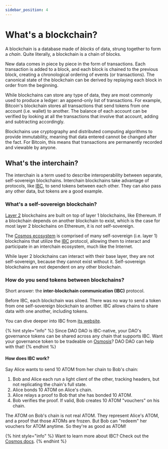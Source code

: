 ```yaml
---
sidebar_position: 4
---
```


# What's a blockchain?

A blockchain is a database made of _blocks_ of data, strung together to form a _chain_. Quite literally, a blockchain is a chain of blocks.

New data comes in piece by piece in the form of transactions. Each transaction is added to a block, and each block is chained to the previous block, creating a chronological ordering of events (or transactions). The canonical state of the blockchain can be derived by replaying each block in order from the beginning.

While blockchains can store any type of data, they are most commonly used to produce a ledger: an append-only list of transactions. For example, Bitcoin's blockchain stores all transactions that send tokens from one account (i.e. wallet) to another. The balance of each account can be verified by looking at all the transactions that involve that account, adding and subtracting accordingly.

Blockchains use cryptography and distributed computing algorithms to provide immutability, meaning that data entered cannot be changed after the fact. For Bitcoin, this means that transactions are permanently recorded and viewable by anyone.

## What's the interchain?

The interchain is a term used to describe interoperability between separate, self-sovereign blockchains. Interchain blockchains take advantage of protocols, like [IBC](https://www.coinbase.com/cloud/discover/dev-foundations/ibc-protocol), to send tokens between each other. They can also pass any other data, but tokens are a good example.

### What's a self-sovereign blockchain?

[Layer 2](https://ethereum.org/en/layer-2/) blockchains are built on top of layer 1 blockchains, like Ethereum. If a blockchain depends on another blockchain to exist, which is the case for most layer 2 blockchains on Ethereum, it is _not_ self-sovereign.

The [Cosmos ecosystem](https://cosmos.network) is comprised of many self-sovereign (i.e. layer 1) blockchains that utilize the [IBC](https://www.coinbase.com/cloud/discover/dev-foundations/ibc-protocol) protocol, allowing them to interact and participate in an interchain ecosystem, much like the Internet.

While layer 2 blockchains can interact with their base layer, they are not self-sovereign, because they cannot exist without it. Self-sovereign blockchains are not dependent on any other blockchain.

### How do you send tokens between blockchains?

Short answer: the **inter-blockchain communication (IBC)** protocol.

Before IBC, each blockchain was siloed. There was no way to send a token from one self-sovereign blockchain to another. IBC allows chains to share data with one another, including tokens.

You can dive deeper into IBC from [its website](https://www.ibcprotocol.dev/).

{% hint style="info" %}
Since DAO DAO is IBC-native, your DAO's governance tokens can be shared across any chain that supports IBC. Want your governance token to be tradeable on [Osmosis](https://osmosis.zone)? DAO DAO can help with that!
{% endhint %}

#### How does IBC work?

Say Alice wants to send 10 ATOM from her chain to Bob's chain:

1. Bob and Alice each run a light client of the other, tracking headers, but not replicating the chain's full state.
2. Alice bonds 10 ATOM on Alice's chain.
3. Alice relays a proof to Bob that she has bonded 10 ATOM.
4. Bob verifies the proof. If valid, Bob creates 10 ATOM "vouchers" on his chain.

The ATOM on Bob's chain is not real ATOM. They represent Alice's ATOM, and a proof that those ATOMs are frozen. But Bob can "redeem" her vouchers for ATOM anytime. So they're as good as ATOM!

{% hint style="info" %}
Want to learn more about IBC? Check out the [Cosmos docs](https://v1.cosmos.network/intro#designing-the-internet-of-blockchains).
{% endhint %}
